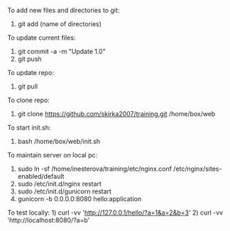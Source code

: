 To add new files and directories to git:
1) git add (name of directories)

To update current files:
1) git commit -a -m "Update 1.0"
2) git push

To update repo:
1) git pull

To clone repo:
1) git clone https://github.com/skirka2007/training.git /home/box/web

To start init.sh:
1) bash /home/box/web/init.sh

To maintain server on local pc:
1) sudo ln -sf /home/inesterova/training/etc/nginx.conf /etc/nginx/sites-enabled/default
2) sudo /etc/init.d/nginx restart
3) sudo /etc/init.d/gunicorn restart
4) gunicorn -b 0.0.0.0:8080 hello:app﻿lication

To test locally:
﻿1) curl -vv 'http://127.0.0.1/hello/?a=1&a=2&b=3'
2) curl -vv 'http://localhost:8080/?a=b'

